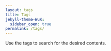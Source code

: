 ```yaml
---
layout: tags
title: Tags
jekyll-theme-WuK:
  sidebar_open: true
permalink: /tags/
---
```


Use the tags to search for the desired contents.
